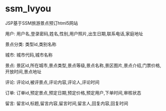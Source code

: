 # ssm_lvyou
JSP基于SSM旅游景点预订html5网站

用户: 用户名,登录密码,姓名,性别,用户照片,出生日期,联系电话,家庭地址

景点分类: 类型id,类别名称

城市: 城市代码,城市名称

景点: 景区id,所在城市,景点类型,景点等级,景点名称,景区图片,景点介绍,门票价格,开放时间,景点地址

评论: 评论id,被评景点,评论内容,评论人,评论时间

订单: 订单id,预定景点,预定日期,预定价格,预定用户,下单时间,审核状态

留言: 留言id,标题,留言内容,留言时间,留言人,回复内容,回复时间
